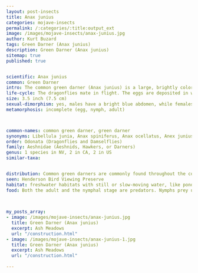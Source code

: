 ```yaml
---
layout: post-insects
title: Anax junius
categories: mojave-insects
permalink: /:categories/:title:output_ext
image: /images/mojave-insects/anax-junius.jpg
author: Kurt Buzard
tags: Green Darner (Anax junius)
description: Green Darner (Anax junius)
sitemap: true
published: true


scientific: Anax junius
common: Green Darner
intro: The common green darner (Anax junius) is a large, brightly colored dragonfly with a 3.5–4 in wingspan and a 2.6–3 in abdomen. It's known for its iridescent green head and thorax, and a distinctive bullseye-like marking on its head. Males have black abdomens with bright blue markings, while females have duller, brownish-orange abdomens. Green darners are native to North America and are one of the most common and abundant dragonfly species there.
life-cycle: The dragonflies mate in flight. The eggs are deposited in water or close by. The larvae (nymphs or naiads) are generally slender compared to those of other families, with a long and flat extensible lower lip (labium). The larvae are aquatic predators, feeding on other insects and even small fish.
size: 3.5 inch (7.5 cm)
sexual-dimorphism: yes, males have a bright blue abdomen, while females typically have a reddish-brown or green abdomen
metamorphosis: incomplete (egg, nymph, adult)



common-names: common green darner, green darner
synonyms: Libellula junia, Anax spiniferus, Anax ocellatus, Anex junius, Gomphus junius, Anax severus
order: Odonata (Dragonflies and Damselflies)
family: Aeshnidae (Aeshnids, Hawkers, or Darners)
genus: 1 species in NV, 2 in CA, 2 in US
similar-taxa: 


distribution: Common green darners are commonly found throughout the continental United States and southern Canada, occasionally ranging as far south as Panama, particularly in the winter.
seen: Henderson Bird Viewing Preserve
habitat: freshwater habitats with still or slow-moving water, like ponds, lakes, marshes, and slow-moving streams
food: Both the adult and the nymphal stage are predators. Nymphs prey upon immature aquatic insects (including conspecifics), small crustaceans, small tadpoles, and even small fish. Adults primarily prey on winged insects, including wasps, flies, butterflies, and other Odonates.
 
   

my_posts_array:
- image: /images/mojave-insects/anax-junius.jpg
  title: Green Darner (Anax junius)
  excerpt: Ash Meadows
  url: "/construction.html"
- image: /images/mojave-insects/anax-junius-1.jpg
  title: Green Darner (Anax junius)
  excerpt: Ash Meadows
  url: "/construction.html"
 
---
```

  
  
 <p></p>
  
